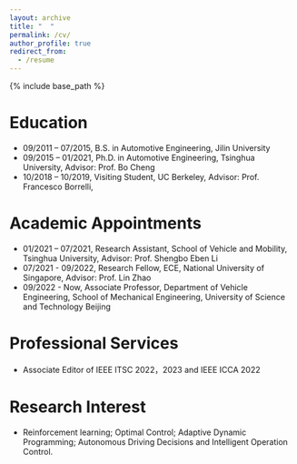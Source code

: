 ```yaml
---
layout: archive
title: "  "
permalink: /cv/
author_profile: true
redirect_from:
  - /resume
---
```


{% include base_path %}

Education
======
* 09/2011 – 07/2015, B.S. in Automotive Engineering, Jilin University
* 09/2015 – 01/2021, Ph.D. in Automotive Engineering, Tsinghua University, Advisor: Prof. Bo Cheng 
* 10/2018 – 10/2019, Visiting Student, UC Berkeley, Advisor: Prof. Francesco Borrelli,

Academic Appointments
======
* 01/2021 – 07/2021, Research Assistant, School of Vehicle and Mobility, Tsinghua University, Advisor: Prof. Shengbo Eben Li
* 07/2021 - 09/2022, Research Fellow, ECE, National University of Singapore, Advisor: Prof. Lin Zhao
* 09/2022 - Now, Associate Professor, Department of Vehicle Engineering, School of Mechanical Engineering, University of Science and Technology Beijing
  
Professional Services
======
* Associate Editor of IEEE ITSC 2022，2023 and IEEE ICCA 2022


<!-- Publications
======
  <ul>{% for post in site.publications %}
    {% include archive-single-cv.html %}
  {% endfor %}</ul> -->

  
<!-- Teaching
======
  <ul>{% for post in site.teaching %}
    {% include archive-single-cv.html %}
  {% endfor %}</ul> -->
  
Research Interest
======
* Reinforcement learning; Optimal Control; Adaptive Dynamic Programming; Autonomous Driving Decisions and Intelligent Operation Control.
